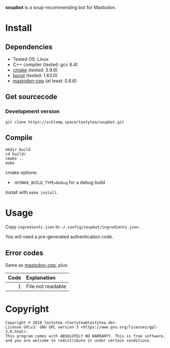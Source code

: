 **soupbot** is a soup-recommending bot for Mastodon.

# Install

## Dependencies

 * Tested OS: Linux
 * C++ compiler (tested: gcc 6.4)
 * [cmake](https://cmake.org/) (tested: 3.9.6)
 * [boost](http://www.boost.org/) (tested: 1.63.0)
 * [mastodon-cpp](https://schlomp.space/tastytea/mastodon-cpp) (at least: 0.8.6)

## Get sourcecode

### Development version

    git clone https://schlomp.space/tastytea/soupbot.git

## Compile

    mkdir build
    cd build/
    cmake ..
    make

cmake options:

 * `-DCMAKE_BUILD_TYPE=Debug` for a debug build

Install with `make install`.

# Usage

Copy `ingredients.json` to `~/.config/soupbot/ingredients.json`.

You will need a pre-generated authentication code.

## Error codes

Same as [mastodon-cpp](https://schlomp.space/tastytea/mastodon-cpp/src/branch/master/README.md#error-codes), plus:

|      Code | Explanation                   |
| --------: |:------------------------------|
|         1 | File not readable             |

# Copyright

    Copyright © 2018 tastytea <tastytea@tastytea.de>.
    License GPLv3: GNU GPL version 3 <https://www.gnu.org/licenses/gpl-3.0.html>.
    This program comes with ABSOLUTELY NO WARRANTY. This is free software,
    and you are welcome to redistribute it under certain conditions.
